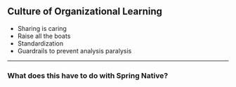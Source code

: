 ## Culture of Organizational Learning

- Sharing is caring <!-- .element: class="fragment" -->
- Raise all the boats <!-- .element: class="fragment" -->
- Standardization <!-- .element: class="fragment" -->
- Guardrails to prevent analysis paralysis <!-- .element: class="fragment" -->

---

### What does this have to do with Spring Native?